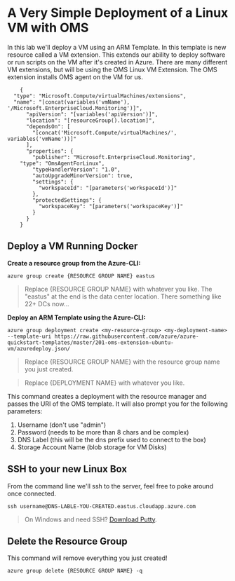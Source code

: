 # A Very Simple Deployment of a Linux VM with OMS #
In this lab we'll deploy a VM using an ARM Template. In this template is new resource called a VM extension. This extends our ability to deploy software or run scripts on the VM after it's created in Azure. There are many different VM extensions, but will be using the OMS Linux VM Extension. The OMS extension installs OMS agent on the VM for us.

        {
	  "type": "Microsoft.Compute/virtualMachines/extensions",
	  "name": "[concat(variables('vmName'), '/Microsoft.EnterpriseCloud.Monitoring')]",
          "apiVersion": "[variables('apiVersion')]",
          "location": "[resourceGroup().location]",
          "dependsOn": [
            "[concat('Microsoft.Compute/virtualMachines/', variables('vmName'))]"
          ],
          "properties": {
            "publisher": "Microsoft.EnterpriseCloud.Monitoring",
	    "type": "OmsAgentForLinux",
            "typeHandlerVersion": "1.0",
            "autoUpgradeMinorVersion": true,
            "settings": {
			  "workspaceId": "[parameters('workspaceId')]"
            },
            "protectedSettings": {
			  "workspaceKey": "[parameters('workspaceKey')]"
            }
          }
        }

## Deploy a VM Running Docker
**Create a resource group from the Azure-CLI:**

    azure group create {RESOURCE GROUP NAME} eastus

> Replace {RESOURCE GROUP NAME} with whatever you like. The "eastus" at the end is the data center location. There something like 22+ DCs now...

**Deploy an ARM Template using the Azure-CLI:**

    azure group deployment create <my-resource-group> <my-deployment-name> --template-uri https://raw.githubusercontent.com/azure/azure-quickstart-templates/master/201-oms-extension-ubuntu-vm/azuredeploy.json/

> Replace {RESOURCE GROUP NAME} with the resource group name you just created.

> Replace {DEPLOYMENT NAME} with whatever you like.

This command creates a deployment with the resource manager and passes the URI of the OMS template. It will also prompt you for the following parameters:

1. Username (don't use "admin")
2. Password (needs to be more than 8 chars and be complex)
3. DNS Label (this will be the dns prefix used to connect to the box)
4. Storage Account Name (blob storage for VM Disks)

## SSH to your new Linux Box ##
From the command line we'll ssh to the server, feel free to poke around once connected.

    ssh username@DNS-LABLE-YOU-CREATED.eastus.cloudapp.azure.com

> On Windows and need SSH? [Download Putty](http://www.chiark.greenend.org.uk/~sgtatham/putty/download.html).

## Delete the Resource Group ##
This command will remove everything you just created!

    azure group delete {RESOURCE GROUP NAME} -q
